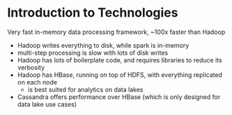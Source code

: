 # Introduction to Technologies
Very fast in-memory data processing framework, ~100x faster than Hadoop
- Hadoop writes everything to disk, while spark is in-memory
- multi-step processing is slow with lots of disk writes
- Hadoop has lots of boilerplate code, and requires libraries to reduce its verbosity
- Hadoop has HBase, running on top of HDFS, with everything replicated on each node
  - is best suited for analytics on data lakes 
- Cassandra offers performance over HBase (which is only designed for data lake use cases)
